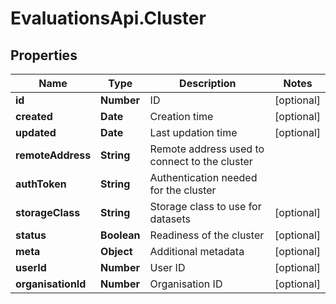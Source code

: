 # EvaluationsApi.Cluster

## Properties
Name | Type | Description | Notes
------------ | ------------- | ------------- | -------------
**id** | **Number** | ID | [optional] 
**created** | **Date** | Creation time | [optional] 
**updated** | **Date** | Last updation time | [optional] 
**remoteAddress** | **String** | Remote address used to connect to the cluster | 
**authToken** | **String** | Authentication needed for the cluster | 
**storageClass** | **String** | Storage class to use for datasets | [optional] 
**status** | **Boolean** | Readiness of the cluster | [optional] 
**meta** | **Object** | Additional metadata | [optional] 
**userId** | **Number** | User ID | [optional] 
**organisationId** | **Number** | Organisation ID | [optional] 


